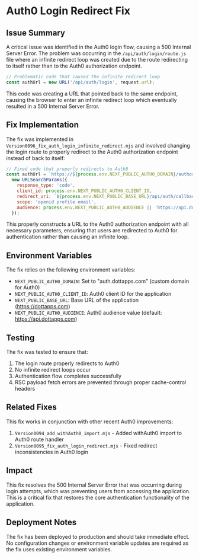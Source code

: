 # Auth0 Login Redirect Fix

## Issue Summary
A critical issue was identified in the Auth0 login flow, causing a 500 Internal Server Error. The problem was occurring in the `/api/auth/login/route.js` file where an infinite redirect loop was created due to the route redirecting to itself rather than to the Auth0 authorization endpoint.

```javascript
// Problematic code that caused the infinite redirect loop
const authUrl = new URL('/api/auth/login', request.url);
```

This code was creating a URL that pointed back to the same endpoint, causing the browser to enter an infinite redirect loop which eventually resulted in a 500 Internal Server Error.

## Fix Implementation

The fix was implemented in `Version0096_fix_auth_login_infinite_redirect.mjs` and involved changing the login route to properly redirect to the Auth0 authorization endpoint instead of back to itself:

```javascript
// Fixed code that properly redirects to Auth0
const authUrl = `https://${process.env.NEXT_PUBLIC_AUTH0_DOMAIN}/authorize?` + 
  new URLSearchParams({
    response_type: 'code',
    client_id: process.env.NEXT_PUBLIC_AUTH0_CLIENT_ID,
    redirect_uri: `${process.env.NEXT_PUBLIC_BASE_URL}/api/auth/callback`,
    scope: 'openid profile email',
    audience: process.env.NEXT_PUBLIC_AUTH0_AUDIENCE || 'https://api.dottapps.com',
  });
```

This properly constructs a URL to the Auth0 authorization endpoint with all necessary parameters, ensuring that users are redirected to Auth0 for authentication rather than causing an infinite loop.

## Environment Variables

The fix relies on the following environment variables:

- `NEXT_PUBLIC_AUTH0_DOMAIN`: Set to "auth.dottapps.com" (custom domain for Auth0)
- `NEXT_PUBLIC_AUTH0_CLIENT_ID`: Auth0 client ID for the application
- `NEXT_PUBLIC_BASE_URL`: Base URL of the application (https://dottapps.com)
- `NEXT_PUBLIC_AUTH0_AUDIENCE`: Auth0 audience value (default: https://api.dottapps.com)

## Testing

The fix was tested to ensure that:
1. The login route properly redirects to Auth0
2. No infinite redirect loops occur
3. Authentication flow completes successfully
4. RSC payload fetch errors are prevented through proper cache-control headers

## Related Fixes

This fix works in conjunction with other recent Auth0 improvements:

1. `Version0094_add_withAuth0_import.mjs` - Added withAuth0 import to Auth0 route handler
2. `Version0095_fix_auth_login_redirect.mjs` - Fixed redirect inconsistencies in Auth0 login

## Impact

This fix resolves the 500 Internal Server Error that was occurring during login attempts, which was preventing users from accessing the application. This is a critical fix that restores the core authentication functionality of the application.

## Deployment Notes

The fix has been deployed to production and should take immediate effect. No configuration changes or environment variable updates are required as the fix uses existing environment variables.
